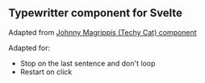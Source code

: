 ## Typewritter component for Svelte

Adapted from [Johnny Magrippis (Techy Cat) component](https://github.com/jmagrippis/techy-cat/blob/main/src/routes/(app)/demos/typing-animation/TypingAnimation.svelte)

Adapted for:
 - Stop on the last sentence and don't loop
 - Restart on click
